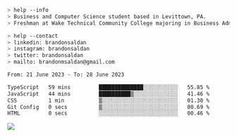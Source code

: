 ````bash
> help --info
> Business and Computer Science student based in Levittown, PA.
> Freshman at Wake Technical Community College majoring in Business Administration.
````

````bash
> help --contact
> linkedin: brandonsaldan
> instagram: brandonsaldan
> twitter: brandonsaldan
> mailto: brandonmsaldan@gmail.com
````

<!--START_SECTION:waka-->

```txt
From: 21 June 2023 - To: 28 June 2023

TypeScript   59 mins         ██████████████░░░░░░░░░░░   55.85 %
JavaScript   44 mins         ██████████▒░░░░░░░░░░░░░░   41.46 %
CSS          1 min           ▒░░░░░░░░░░░░░░░░░░░░░░░░   01.30 %
Git Config   0 secs          ▒░░░░░░░░░░░░░░░░░░░░░░░░   00.69 %
HTML         0 secs          ░░░░░░░░░░░░░░░░░░░░░░░░░   00.46 %
```

<!--END_SECTION:waka-->

![](https://komarev.com/ghpvc/?username=brandonsaldan&color=6A8AFF)
